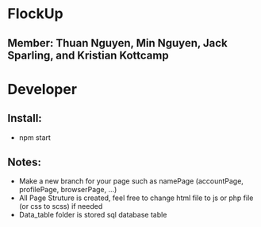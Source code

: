 # FlockUp
<h2>Member: Thuan Nguyen, Min Nguyen, Jack Sparling, and Kristian Kottcamp </h2>


<h1> Developer</h1>
<h2>Install:</h2>
<ul>
    <li> npm start</li>

</ul>


<h2> Notes: </h2>
<ul>
    <li> Make a new branch for your page such as namePage (accountPage, profilePage, browserPage, ...) </li>
    <li> All Page Struture is created, feel free to change html file to js or php file (or css to scss) if needed</li>
    <li> Data_table folder is stored sql database table </li>
</ul>




